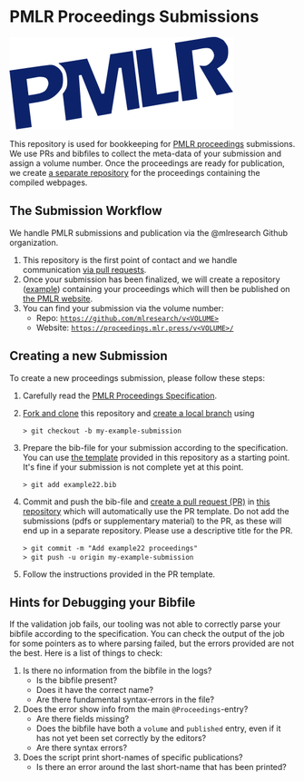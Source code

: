 # PMLR Proceedings Submissions
![PMLR](./logo-pmlr.svg)

This repository is used for bookkeeping for [PMLR proceedings](https://proceedings.mlr.press) submissions.
We use PRs and bibfiles to collect the meta-data of your submission and assign a volume number.
Once the proceedings are ready for publication, we create [a separate repository](https://github.com/mlresearch/v151) for the proceedings containing the compiled webpages.

## The Submission Workflow

We handle PMLR submissions and publication via the @mlresearch Github organization.

1. This repository is the first point of contact and we handle communication [via pull requests](https://github.com/mlresearch/pmlr-submissions#creating-a-new-submission=).
1. Once your submission has been finalized, we will create a repository ([example](https://github.com/mlresearch/v151)) containing your proceedings which will then be published on [the PMLR website](https://proceedings.mlr.press/pmlr.html).
1. You can find your submission via the volume number:
    * Repo: [`https://github.com/mlresearch/v<VOLUME>`](https://github.com/mlresearch/v151)
    * Website: [`https://proceedings.mlr.press/v<VOLUME>/`](https://proceedings.mlr.press/v151/)

## Creating a new Submission

To create a new proceedings submission, please follow these steps:

1. Carefully read the [PMLR Proceedings Specification](https://proceedings.mlr.press/spec.html).
1. [Fork and clone](https://docs.github.com/en/get-started/quickstart/fork-a-repo) this repository and [create a local branch](https://docs.github.com/en/pull-requests/collaborating-with-pull-requests/proposing-changes-to-your-work-with-pull-requests/creating-and-deleting-branches-within-your-repository) using

   ```shell
   > git checkout -b my-example-submission
   ```

1. Prepare the bib-file for your submission according to the specification. You can use [the template](https://github.com/mlresearch/pmlr-submissions/TEMPLATE.bib) provided in this repository as a starting point. It's fine if your submission is not complete yet at this point.

   ```shell
   > git add example22.bib
   ```

1. Commit and push the bib-file and [create a pull request (PR)](https://docs.github.com/en/pull-requests/collaborating-with-pull-requests/proposing-changes-to-your-work-with-pull-requests/about-pull-requests) in [this repository](https://github.com/mlresearch/pmlr-submissions/compare) which will automatically use the PR template. Do not add the submissions (pdfs or supplementary material) to the PR, as these will end up in a separate repository. Please use a descriptive title for the PR.

   ```shell
   > git commit -m "Add example22 proceedings"
   > git push -u origin my-example-submission
   ```

1. Follow the instructions provided in the PR template.

## Hints for Debugging your Bibfile

If the validation job fails, our tooling was not able to correctly parse your bibfile according to the specification.
You can check the output of the job for some pointers as to where parsing failed, but the errors provided are not the best.
Here is a list of things to check:

1. Is there no information from the bibfile in the logs?
   - Is the bibfile present?
   - Does it have the correct name?
   - Are there fundamental syntax-errors in the file?
1. Does the error show info from the main `@Proceedings`-entry?
   - Are there fields missing?
   - Does the bibfile have both a `volume` and `published` entry, even if it has not yet been set correctly by the editors?
   - Are there syntax errors?
1. Does the script print short-names of specific publications?
   - Is there an error around the last short-name that has been printed?
